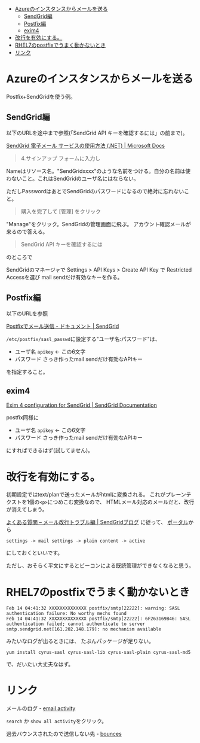 - [Azureのインスタンスからメールを送る](#azureのインスタンスからメールを送る)
  - [SendGrid編](#sendgrid編)
  - [Postfix編](#postfix編)
  - [exim4](#exim4)
- [改行を有効にする。](#改行を有効にする)
- [RHEL7のpostfixでうまく動かないとき](#rhel7のpostfixでうまく動かないとき)
- [リンク](#リンク)


# Azureのインスタンスからメールを送る

Postfix+SendGridを使う例。

## SendGrid編

以下のURLを途中まで参照(「SendGrid API キーを確認するには」の前まで)。

[SendGrid 電子メール サービスの使用方法 (.NET) | Microsoft Docs](https://docs.microsoft.com/ja-jp/azure/sendgrid-dotnet-how-to-send-email)

> 4.サインアップ フォームに入力し

Nameはリソース名。"SendGridxxxx"のような名前をつける。自分の名前は使わないこと。これはSendGridのユーザ名にはならない。

ただしPasswordはあとでSendGridのパスワードになるので絶対に忘れないこと。

> 購入を完了して [管理] をクリック

"Manage"をクリック。SendGridの管理画面に飛ぶ。
アカウント確認メールが来るので答える。

> SendGrid API キーを確認するには

のところで

SendGridのマネージャで
Settings > API Keys > Create API Key
で
Restricted Accessを選び
mail sendだけ有効なキーを作る。


## Postfix編

以下のURLを参照

[Postfixでメール送信 - ドキュメント | SendGrid](https://sendgrid.kke.co.jp/docs/Integrate/Mail_Servers/postfix.html)

`/etc/postfix/sasl_passwd`に設定する"ユーザ名:パスワード"は、
- ユーザ名 `apikey` <- この6文字
- パスワード さっき作ったmail sendだけ有効なAPIキー

を指定すること。

## exim4

[Exim 4 configuration for SendGrid | SendGrid Documentation](https://sendgrid.com/docs/for-developers/sending-email/exim/)

postfix同様に
- ユーザ名 `apikey` <- この6文字
- パスワード さっき作ったmail sendだけ有効なAPIキー

にすればできるはず(試してません)。


# 改行を有効にする。

初期設定ではtext/planで送ったメールがhtmlに変換される。
これがプレーンテクストを1個の`<p>`につめこむ変換なので、
HTMLメール対応のメールだと、改行が消えてしまう。

[よくある質問 – メール改行トラブル編 | SendGridブログ](https://sendgrid.kke.co.jp/blog/?p=1521)
に従って、
[ポータル](https://app.sendgrid.com/login)から
```
settings -> mail settings -> plain content -> active
```
にしておくといいです。

ただし、おそらく平文にするとビーコンによる既読管理ができなくなると思う。

# RHEL7のpostfixでうまく動かないとき

```
Feb 14 04:41:32 XXXXXXXXXXXXXX postfix/smtp[22222]: warning: SASL authentication failure: No worthy mechs found
Feb 14 04:41:32 XXXXXXXXXXXXXX postfix/smtp[22222]: 6F263169B46: SASL authentication failed; cannot authenticate to server smtp.sendgrid.net[161.202.148.179]: no mechanism available
```
みたいなログが出るときには、
たぶんパッケージが足りない。
```
yum install cyrus-sasl cyrus-sasl-lib cyrus-sasl-plain cyrus-sasl-md5
```
で、だいたい大丈夫なはず。

# リンク

メールのログ - [email activity](https://app.sendgrid.com/email_activity)

`search` か `show all activity`をクリック。


過去バウンスされたので送信しない先 - [bounces](https://app.sendgrid.com/suppressions/bounces)
